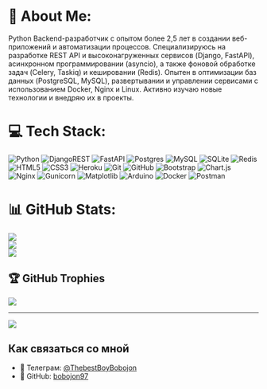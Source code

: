 # 💫 About Me:
Python Backend-разработчик с опытом более 2,5 лет в создании веб-приложений и автоматизации процессов. Специализируюсь на разработке REST API и высоконагруженных сервисов (Django, FastAPI), асинхронном программировании (asyncio), а также фоновой обработке задач (Celery, Taskiq) и кешировании (Redis). Опытен в оптимизации баз данных (PostgreSQL, MySQL), развертывании и управлении сервисами с использованием Docker, Nginx и Linux. Активно изучаю новые технологии и внедряю их в проекты.<br>


# 💻 Tech Stack:
![Python](https://img.shields.io/badge/python-3670A0?style=for-the-badge&logo=python&logoColor=ffdd54) ![DjangoREST](https://img.shields.io/badge/DJANGO-REST-ff1709?style=for-the-badge&logo=django&logoColor=white&color=ff1709&labelColor=gray) ![FastAPI](https://img.shields.io/badge/FastAPI-005571?style=for-the-badge&logo=fastapi) ![Postgres](https://img.shields.io/badge/postgres-%23316192.svg?style=for-the-badge&logo=postgresql&logoColor=white) ![MySQL](https://img.shields.io/badge/mysql-4479A1.svg?style=for-the-badge&logo=mysql&logoColor=white) ![SQLite](https://img.shields.io/badge/sqlite-%2307405e.svg?style=for-the-badge&logo=sqlite&logoColor=white) ![Redis](https://img.shields.io/badge/redis-%23DD0031.svg?style=for-the-badge&logo=redis&logoColor=white) ![HTML5](https://img.shields.io/badge/html5-%23E34F26.svg?style=for-the-badge&logo=html5&logoColor=white) ![CSS3](https://img.shields.io/badge/css3-%231572B6.svg?style=for-the-badge&logo=css3&logoColor=white) ![Heroku](https://img.shields.io/badge/heroku-%23430098.svg?style=for-the-badge&logo=heroku&logoColor=white) ![Git](https://img.shields.io/badge/git-%23F05033.svg?style=for-the-badge&logo=git&logoColor=white) ![GitHub](https://img.shields.io/badge/github-%23121011.svg?style=for-the-badge&logo=github&logoColor=white) ![Bootstrap](https://img.shields.io/badge/bootstrap-%238511FA.svg?style=for-the-badge&logo=bootstrap&logoColor=white) ![Chart.js](https://img.shields.io/badge/chart.js-F5788D.svg?style=for-the-badge&logo=chart.js&logoColor=white)   ![Nginx](https://img.shields.io/badge/nginx-%23009639.svg?style=for-the-badge&logo=nginx&logoColor=white) ![Gunicorn](https://img.shields.io/badge/gunicorn-%298729.svg?style=for-the-badge&logo=gunicorn&logoColor=white)  ![Matplotlib](https://img.shields.io/badge/Matplotlib-%23ffffff.svg?style=for-the-badge&logo=Matplotlib&logoColor=black)  ![Arduino](https://img.shields.io/badge/-Arduino-00979D?style=for-the-badge&logo=Arduino&logoColor=white) ![Docker](https://img.shields.io/badge/docker-%230db7ed.svg?style=for-the-badge&logo=docker&logoColor=white) ![Postman](https://img.shields.io/badge/Postman-FF6C37?style=for-the-badge&logo=postman&logoColor=white)
# 📊 GitHub Stats:
![](https://github-readme-stats.vercel.app/api?username=bobojon97&theme=dark&hide_border=false&include_all_commits=false&count_private=false)<br/>
![](https://nirzak-streak-stats.vercel.app/?user=bobojon97&theme=dark&hide_border=false)<br/>
![](https://github-readme-stats.vercel.app/api/top-langs/?username=bobojon97&theme=dark&hide_border=false&include_all_commits=false&count_private=false&layout=compact)

## 🏆 GitHub Trophies
![](https://github-profile-trophy.vercel.app/?username=bobojon97&theme=radical&no-frame=false&no-bg=true&margin-w=4)

---
[![](https://visitcount.itsvg.in/api?id=bobojon97&icon=0&color=0)](https://visitcount.itsvg.in)

<!-- Proudly created with GPRM ( https://gprm.itsvg.in ) -->

## Как связаться со мной

- 💬 Телеграм: [@ThebestBoyBobojon](https://t.me/ThebestBoyBobojon)
- 🔗 GitHub: [bobojon97](https://github.com/bobojon97)
